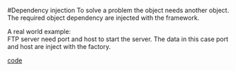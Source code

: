 #Dependency injection
To solve a problem the object needs another object.
The required object dependency are injected with the framework.

A real world example:<br/>
FTP server need port and host to start the server. The data in this case port and host are inject with the factory.

[code](https://github.com/factoryfx/factoryfx/tree/master/docu/src/main/java/de/factoryfx/docu/dependencyinjection)